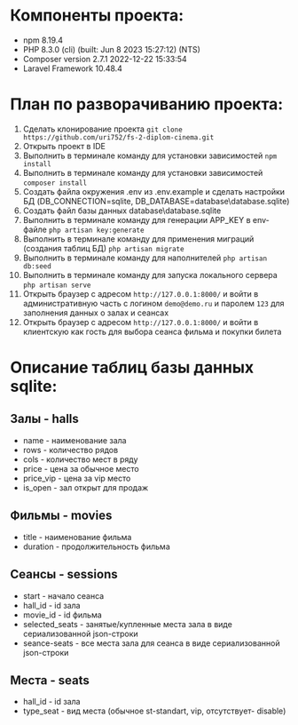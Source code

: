 # Компоненты проекта:
- npm 8.19.4
- PHP 8.3.0 (cli) (built: Jun  8 2023 15:27:12) (NTS)
- Composer version 2.7.1 2022-12-22 15:33:54
- Laravel Framework 10.48.4

# План по разворачиванию проекта:
1. Сделать клонирование проекта `git clone https://github.com/uri752/fs-2-diplom-cinema.git`
2. Открыть проект в IDE
3. Выполнить в терминале команду для установки зависимостей `npm install`
4. Выполнить в терминале команду для установки зависимостей `composer install`
5. Создать файла окружения .env из .env.example и сделать настройки БД (DB_CONNECTION=sqlite, DB_DATABASE=database\database.sqlite) 
6. Cоздать файл базы данных database\database.sqlite
7. Выполнить в терминале команду для генерации APP_KEY в env-файле `php artisan key:generate`
8. Выполнить в терминале команду для применения миграций (создания таблиц БД) `php artisan migrate` 
9. Выполнить в терминале команду для наполнителей `php artisan db:seed`
10. Выполнить в терминале команду для запуска локального сервера `php artisan serve`
11. Открыть браузер с адресом `http://127.0.0.1:8000/` и войти в административную часть с логином `demo@demo.ru` и паролем `123` для заполнения данных о залах и сеансах
12. Открыть браузер с адресом `http://127.0.0.1:8000/` и войти в клиентскую как гость для выбора сеанса фильма и покупки билета
    
# Описание таблиц базы данных sqlite:
## Залы - halls
- name - наименование зала
- rows - количество рядов
- cols - количество мест в ряду
- price - цена за обычное место
- price_vip - цена за vip место
- is_open - зал открыт для продаж
## Фильмы - movies
- title - наименование фильма
- duration - продолжительность фильма
## Сеансы - sessions
- start - начало сеанса
- hall_id - id зала
- movie_id - id фильма
- selected_seats - занятые/купленные места зала в виде сериализованной json-строки
- seance-seats - все места зала для сеанса в виде сериализованной json-строки
## Места - seats
- hall_id - id зала
- type_seat - вид места (обычное st-standart, vip, отсутствует- disable)
